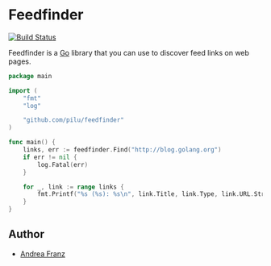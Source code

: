 # Feedfinder

[![Build Status](https://travis-ci.org/pilu/feedfinder.png?branch=master)](https://travis-ci.org/pilu/feedfinder)

Feedfinder is a [Go](http://golang.org/) library that you can use to discover feed links on web pages.

```go
package main

import (
	"fmt"
	"log"

	"github.com/pilu/feedfinder"
)

func main() {
	links, err := feedfinder.Find("http://blog.golang.org")
	if err != nil {
		log.Fatal(err)
	}

	for _, link := range links {
		fmt.Printf("%s (%s): %s\n", link.Title, link.Type, link.URL.String())
	}
}
```

## Author

* [Andrea Franz](http://gravityblast.com)
